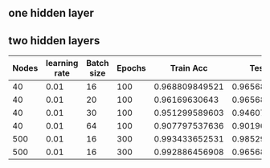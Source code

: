 ## one hidden layer

## two hidden layers

| Nodes | learning rate | Batch size | Epochs | Train Acc      | Test Acc       | activation |
| ----- | ------------- | ---------- | ------ | -------------- |--------------- | ---------- |
| 40    | 0.01          | 16         | 100    | 0.968809849521 | 0.96568627451  |            |
| 40    | 0.01          | 20         | 100    | 0.96169630643  | 0.96568627451  |            |
| 40    | 0.01          | 30         | 100    | 0.951299589603 | 0.946078432541 | relu       |
| 40    | 0.01          | 64         | 100    | 0.907797537636 | 0.901960784314 | relu       |
| 500   | 0.01          | 16         | 300    | 0.993433652531 | 0.985294117647 | tanh       |
| 500   | 0.01          | 16         | 300    | 0.992886456908 | 0.965686273341 | relu       |
